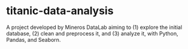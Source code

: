 # titanic-data-analysis
A project developed by Mineros DataLab aiming to (1) explore the initial database, (2) clean and preprocess it, and (3) analyze it, with Python, Pandas, and Seaborn.

